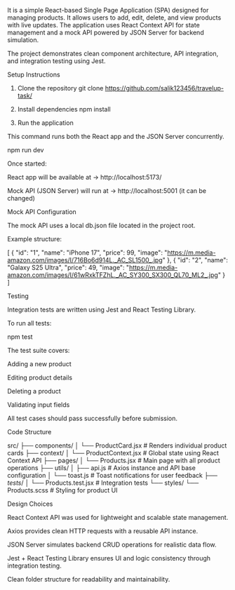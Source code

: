 It is a simple React-based Single Page Application (SPA) designed for managing products.
It allows users to add, edit, delete, and view products with live updates. The application uses React Context API for state management and a mock API powered by JSON Server for backend simulation.

The project demonstrates clean component architecture, API integration, and integration testing using Jest.

Setup Instructions
1. Clone the repository
git clone https://github.com/salik123456/travelup-task/

2. Install dependencies
npm install

3. Run the application

This command runs both the React app and the JSON Server concurrently.

npm run dev


Once started:

React app will be available at →  http://localhost:5173/

Mock API (JSON Server) will run at → http://localhost:5001 (it can be changed)

Mock API Configuration

The mock API uses a local db.json file located in the project root.

Example structure:

[
  {
    "id": "1",
    "name": "iPhone 17",
    "price": 99,
    "image": "https://m.media-amazon.com/images/I/716Bo6d914L._AC_SL1500_.jpg"
  },
  {
    "id": "2",
    "name": "Galaxy S25 Ultra",
    "price": 49,
    "image": "https://m.media-amazon.com/images/I/61wRxkTFZhL._AC_SY300_SX300_QL70_ML2_.jpg"
  }
]

Testing

Integration tests are written using Jest and React Testing Library.

To run all tests:

npm test


The test suite covers:

Adding a new product

Editing product details

Deleting a product

Validating input fields

All test cases should pass successfully before submission.


Code Structure

src/
├── components/
│   └── ProductCard.jsx        # Renders individual product cards
├── context/
│   └── ProductContext.jsx     # Global state using React Context API
├── pages/
│   └── Products.jsx           # Main page with all product operations
├── utils/
│   ├── api.js                 # Axios instance and API base configuration
│   └── toast.js               # Toast notifications for user feedback
├── _tests_/
│   └── Products.test.jsx      # Integration tests
└── styles/
    └── Products.scss          # Styling for product UI


Design Choices

React Context API was used for lightweight and scalable state management.

Axios provides clean HTTP requests with a reusable API instance.

JSON Server simulates backend CRUD operations for realistic data flow.

Jest + React Testing Library ensures UI and logic consistency through integration testing.

Clean folder structure for readability and maintainability.